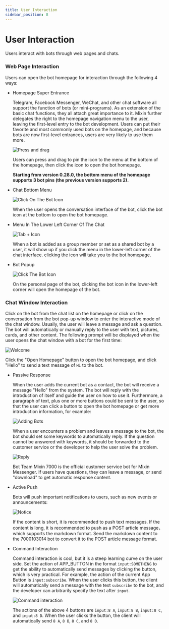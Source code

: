 ```yaml
---
title: User Interaction
sidebar_position: 8
---
```


# User Interaction

Users interact with bots through web pages and chats.

### Web Page Interaction

Users can open the bot homepage for interaction through the following 4 ways:

- Homepage Super Entrance

  Telegram, Facebook Messenger, WeChat, and other chat software all support the function of bots (or mini-programs). As an extension of the basic chat functions, they all attach great importance to it. Mixin further delegates the right to the homepage navigation menu to the user, leaving the first-level entry to the bot development. Users can put their favorite and most commonly used bots on the homepage, and because bots are now first-level entrances, users are very likely to use them more.
  
  ![Press and drag](./user-interaction-drag.png)

  Users can press and drag to pin the icon to the menu at the bottom of the homepage, then click the icon to open the bot homepage.
  
  **Starting from version 0.28.0, the bottom menu of the homepage supports 3 bot pins (the previous version supports 2).**

- Chat Bottom Menu

  ![Click On The Bot Icon](./user-interaction-chat-bot.png)

  When the user opens the conversation interface of the bot, click the bot icon at the bottom to open the bot homepage.

- Menu In The Lower Left Corner Of The Chat

  ![Tab + Icon](./user-interaction-chat-menu.png)

  When a bot is added as a group member or set as a shared bot by a user, it will show up if you click the menu in the lower-left corner of the chat interface. clicking the icon will take you to the bot homepage.

- Bot Popup

  ![Click The Bot Icon](./user-interaction-profile.png)

  On the personal page of the bot, clicking the bot icon in the lower-left corner will open the homepage of the bot.

### Chat Window Interaction

Click on the bot from the chat list on the homepage or click on the conversation from the bot pop-up window to enter the interactive mode of the chat window. Usually, the user will leave a message and ask a question. The bot will automatically or manually reply to the user with text, pictures, cards, and other content. The following prompt will be displayed when the user opens the chat window with a bot for the first time:

![Welcome](./user-interaction-welcome.png)

Click the "Open Homepage" button to open the bot homepage, and click "Hello" to send a text message of `Hi` to the bot.

- Passive Response

  When the user adds the current bot as a contact, the bot will receive a message "Hello" from the system. The bot will reply with the introduction of itself and guide the user on how to use it. Furthermore, a paragraph of text, plus one or more buttons could be sent to the user, so that the user can click a button to open the bot homepage or get more introduction information, for example:

  ![Adding Bots](./user-interaction-add-bot.png)

  When a user encounters a problem and leaves a message to the bot, the bot should set some keywords to automatically reply. If the question cannot be answered with keywords, it should be forwarded to the customer service or the developer to help the user solve the problem.

  ![Reply](./user-interaction-reply.png)

  Bot Team Mixin 7000 is the official customer service bot for Mixin Messenger. If users have questions, they can leave a message, or send "download" to get automatic response content.

- Active Push

  Bots will push important notifications to users, such as new events or announcements:

  ![Notice](./user-interaction-notice.png)

  If the content is short, it is recommended to push text messages. If the content is long, it is recommended to push as a POST article message， which supports the markdown format. Send the markdown content to the 7000103014 bot to convert it to the POST article message format.
  
- Command Interaction

  Command interaction is cool, but it is a steep learning curve on the user side. Set the action of APP_BUTTON in the format `input:SOMETHING` to get the ability to automatically send messages by clicking the button, which is very practical. For example, the action of the current App Button is `input:subscribe`. When the user clicks this button, the client will automatically send a message with the text `subscribe` to the bot, and the developer can arbitrarily specify the text after `input`.

  ![Command interaction](./user-interaction-cmd.png)

  The actions of the above 4 buttons are `input:8 A`, `input:8 B`, `input:8 C`, and `input:8 D`. When the user clicks the button, the client will automatically send `8 A`, `8 B`, `8 C`, and `8 D`.
